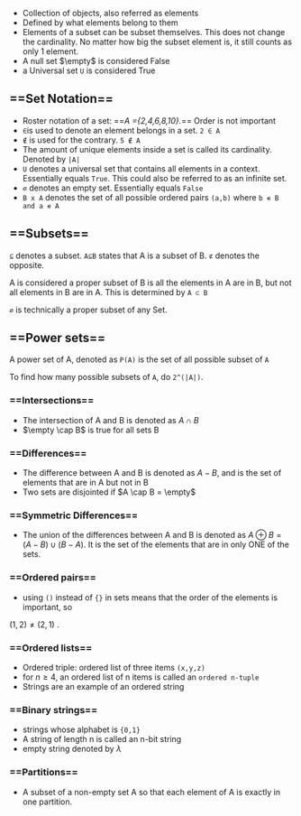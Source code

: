 - Collection of objects, also referred as elements
- Defined by what elements belong to them
- Elements of a subset can be subset themselves. This does not change the cardinality. No matter how big the subset element is, it still counts as only 1 element.
- A null set $\empty$﻿ is considered False
- a Universal set `U` is considered True

## ==Set Notation==

- Roster notation of a set: ==_A ={2,4,6,8,10}._== Order is not important
- `∈`is used to denote an element belongs in a set. `2 ∈ A`
- `∉` is used for the contrary. `5 ∉ A`
- The amount of unique elements inside a set is called its cardinality. Denoted by `|A|`
- `U` denotes a universal set that contains all elements in a context. Essentially equals `True`. This could also be referred to as an infinite set.
- `∅` denotes an empty set. Essentially equals `False`
- `B x A` denotes the set of all possible ordered pairs `(a,b)` where `b ∊ B and a ∊ A`

  

## ==Subsets==

`⊆` denotes a subset. `A⊆B` states that A is a subset of B. `⊄` denotes the opposite.

A is considered a proper subset of B is all the elements in A are in B, but not all elements in B are in A. This is determined by `A ⊂ B`

`∅` is technically a proper subset of any Set.

  

## ==Power sets==

A power set of A, denoted as `P(A)` is the set of all possible subset of `A`

To find how many possible subsets of `A`, do `2^(|A|)`.

  

### ==Intersections==

- The intersection of A and B is denoted as $A \cap B$﻿
- $\empty \cap B$﻿ is true for all sets B

  

### ==Differences==

- The difference between A and B is denoted as $A - B$﻿, and is the set of elements that are in A but not in B
- Two sets are disjointed if $A \cap B = \empty$﻿

  

### ==Symmetric Differences==

- The union of the differences between A and B is denoted as $A \oplus B = (A - B) \cup (B-A)$﻿. It is the set of the elements that are in only ONE of the sets.

  

  

### ==Ordered pairs==

- using `()` instead of `{}` in sets means that the order of the elements is important, so

$(1,2) \neq (2,1)$﻿ .

  

### ==Ordered lists==

- Ordered triple: ordered list of three items `(x,y,z)`
- for $n \geqslant 4$﻿, an ordered list of n items is called an `ordered n-tuple`
- Strings are an example of an ordered string

  

### ==Binary strings==

- strings whose alphabet is `{0,1}`
- A string of length n is called an n-bit string
- empty string denoted by $\lambda$﻿

  

### ==Partitions==

- A subset of a non-empty set A so that each element of A is exactly in one partition.